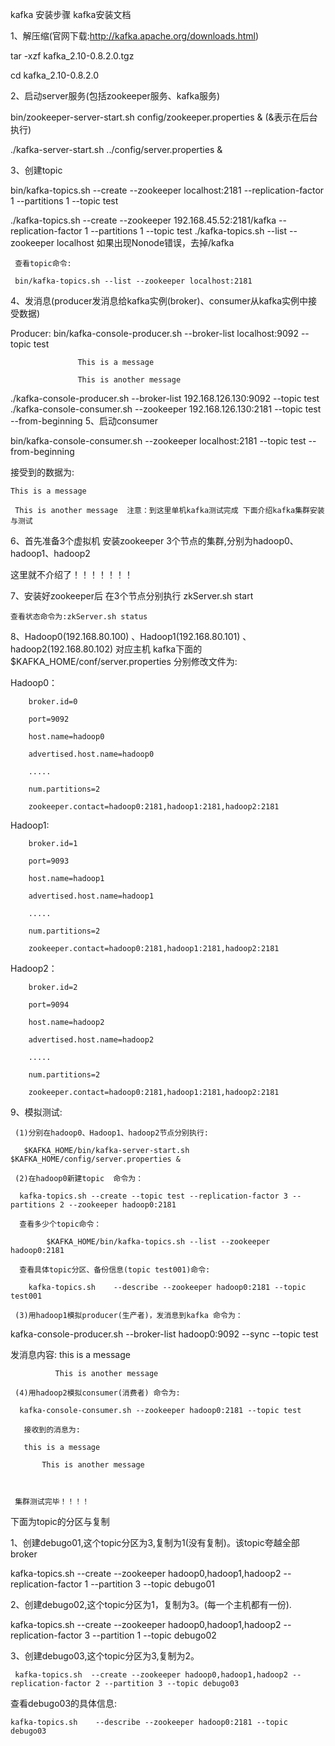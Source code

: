 kafka 安装步骤
                  kafka安装文档

1、解压缩(官网下载:http://kafka.apache.org/downloads.html)

   tar -xzf kafka_2.10-0.8.2.0.tgz

   cd kafka_2.10-0.8.2.0

2、启动server服务(包括zookeeper服务、kafka服务)

   bin/zookeeper-server-start.sh  config/zookeeper.properties & (&表示在后台执行)

   ./kafka-server-start.sh ../config/server.properties &

3、创建topic

   bin/kafka-topics.sh --create --zookeeper localhost:2181 --replication-factor 1 --partitions 1 --topic test

   ./kafka-topics.sh --create --zookeeper 192.168.45.52:2181/kafka --replication-factor 1 --partitions 1 --topic test
   ./kafka-topics.sh --list --zookeeper localhost
    如果出现Nonode错误，去掉/kafka

     查看topic命令:

     bin/kafka-topics.sh --list --zookeeper localhost:2181

4、发消息(producer发消息给kafka实例(broker)、consumer从kafka实例中接受数据)

  Producer: bin/kafka-console-producer.sh --broker-list localhost:9092 --topic test

                   This is a message

                   This is another message
./kafka-console-producer.sh --broker-list 192.168.126.130:9092 --topic test
./kafka-console-consumer.sh --zookeeper 192.168.126.130:2181 --topic test --from-beginning
5、启动consumer

   bin/kafka-console-consumer.sh --zookeeper localhost:2181 --topic test --from-beginning

   接受到的数据为:

    This is a message

     This is another message  注意：到这里单机kafka测试完成 下面介绍kafka集群安装与测试

6、首先准备3个虚拟机 安装zookeeper 3个节点的集群,分别为hadoop0、hadoop1、hadoop2 

   这里就不介绍了！！！！！！！

7、安装好zookeeper后 在3个节点分别执行 zkServer.sh start 

    查看状态命令为:zkServer.sh status

8、Hadoop0(192.168.80.100) 、Hadoop1(192.168.80.101) 、hadoop2(192.168.80.102) 对应主机   kafka下面的$KAFKA_HOME/conf/server.properties 分别修改文件为:

  Hadoop0：

        broker.id=0

        port=9092

        host.name=hadoop0

        advertised.host.name=hadoop0

        .....

        num.partitions=2

        zookeeper.contact=hadoop0:2181,hadoop1:2181,hadoop2:2181

 Hadoop1:

        broker.id=1

        port=9093

        host.name=hadoop1

        advertised.host.name=hadoop1

        .....

        num.partitions=2

        zookeeper.contact=hadoop0:2181,hadoop1:2181,hadoop2:2181

  Hadoop2：

        broker.id=2

        port=9094

        host.name=hadoop2

        advertised.host.name=hadoop2

        .....

        num.partitions=2

        zookeeper.contact=hadoop0:2181,hadoop1:2181,hadoop2:2181

  9、模拟测试:

     (1)分别在hadoop0、Hadoop1、hadoop2节点分别执行:

       $KAFKA_HOME/bin/kafka-server-start.sh  $KAFKA_HOME/config/server.properties &

     (2)在hadoop0新建topic  命令为：

      kafka-topics.sh --create --topic test --replication-factor 3 --partitions 2 --zookeeper hadoop0:2181  

      查看多少个topic命令：

            $KAFKA_HOME/bin/kafka-topics.sh --list --zookeeper hadoop0:2181 

      查看具体topic分区、备份信息(topic test001)命令:

        kafka-topics.sh    --describe --zookeeper hadoop0:2181 --topic test001

     (3)用hadoop1模拟producer(生产者)，发消息到kafka 命令为：

   kafka-console-producer.sh --broker-list hadoop0:9092 --sync --topic test

   发消息内容:  this is a message

              This is another message

     (4)用hadoop2模拟consumer(消费者) 命令为:

      kafka-console-consumer.sh --zookeeper hadoop0:2181 --topic test

       接收到的消息为:

       this is a message

           This is another message

 

     集群测试完毕！！！！

 

下面为topic的分区与复制

  1、创建debugo01,这个topic分区为3,复制为1(没有复制)。该topic夸越全部broker

   kafka-topics.sh  --create --zookeeper hadoop0,hadoop1,hadoop2 --replication-factor 1 --partition 3 --topic debugo01

  2、创建debugo02,这个topic分区为1，复制为3。(每一个主机都有一份).

   kafka-topics.sh  --create --zookeeper hadoop0,hadoop1,hadoop2 --replication-factor 3 --partition 1 --topic debugo02

   3、创建debugo03,这个topic分区为3,复制为2。

     kafka-topics.sh  --create --zookeeper hadoop0,hadoop1,hadoop2 --replication-factor 2 --partition 3 --topic debugo03

   查看debugo03的具体信息:

    kafka-topics.sh    --describe --zookeeper hadoop0:2181 --topic debugo03